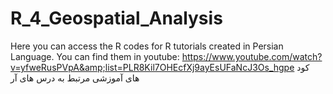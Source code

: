 # R_4_Geospatial_Analysis
Here you can access the R codes for R tutorials created in Persian Language. You can find them in youtube: https://www.youtube.com/watch?v=yfweRusPVpA&amp;list=PLR8Kil7OHEcfXj9ayEsUFaNcJ3Os_hgpe
کود های آموزشی مرتبط به درس های آر 

